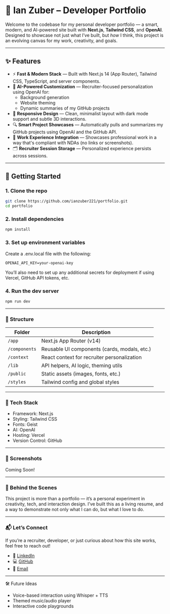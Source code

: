# 🧠 Ian Zuber – Developer Portfolio

Welcome to the codebase for my personal developer portfolio — a smart, modern, and AI-powered site built with **Next.js**, **Tailwind CSS**, and **OpenAI**. Designed to showcase not just what I’ve built, but *how* I think, this project is an evolving canvas for my work, creativity, and goals.

---

## ✨ Features

- ⚡ **Fast & Modern Stack** — Built with Next.js 14 (App Router), Tailwind CSS, TypeScript, and server components.
- 🧠 **AI-Powered Customization** — Recruiter-focused personalization using OpenAI for:
  - Background generation
  - Website theming
  - Dynamic summaries of my GitHub projects
- 🎨 **Responsive Design** — Clean, minimalist layout with dark mode support and subtle 3D interactions.
- 🔍 **Smart Project Showcases** — Automatically pulls and summarizes my GitHub projects using OpenAI and the GitHub API.
- 💼 **Work Experience Integration** — Showcases professional work in a way that's compliant with NDAs (no links or screenshots).
- 🗂️ **Recruiter Session Storage** — Personalized experience persists across sessions.

---

## 🚀 Getting Started

### 1. Clone the repo

```bash
git clone https://github.com/ianzuber221/portfolio.git
cd portfolio
```

### 2. Install dependencies

```bash
npm install
```

### 3. Set up environment variables

Create a .env.local file with the following:
```
OPENAI_API_KEY=your-openai-key
```

You’ll also need to set up any additional secrets for deployment if using Vercel, GitHub API tokens, etc.

### 4. Run the dev server

```bash
npm run dev
```


---

### 📁 Structure

| Folder        | Description                                  |
|---------------|----------------------------------------------|
| `/app`        | Next.js App Router (v14)                     |
| `/components` | Reusable UI components (cards, modals, etc.) |
| `/context`    | React context for recruiter personalization  |
| `/lib`        | API helpers, AI logic, theming utils         |
| `/public`     | Static assets (images, fonts, etc.)          |
| `/styles`     | Tailwind config and global styles            |



---

### 🧪 Tech Stack
-	Framework: Next.js
-	Styling: Tailwind CSS
-	Fonts: Geist
-	AI: OpenAI
-	Hosting: Vercel
-	Version Control: GitHub

---

### 📸 Screenshots

Coming Soon! 

---

### 🧠 Behind the Scenes

This project is more than a portfolio — it’s a personal experiment in creativity, tech, and interaction design. I’ve built this as a living resume, and a way to demonstrate not only what I can do, but what I love to do.

---

### 📬 Let’s Connect

If you’re a recruiter, developer, or just curious about how this site works, feel free to reach out!
-	💼 [LinkedIn](https://www.linkedin.com/in/ianzuber/)
-	💻 [GitHub](https://github.com/ianzuber221)
-	📨 [Email](ianzuber321@gmail.com)

---

🛠️ Future Ideas
-	Voice-based interaction using Whisper + TTS
-	Themed music/audio player
-	Interactive code playgrounds

